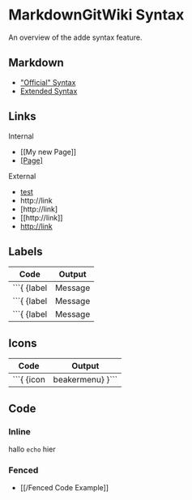 # MarkdownGitWiki Syntax

An overview of the adde syntax feature.

## Markdown

* ["Official" Syntax](http://daringfireball.net/projects/markdown/syntax)
* [Extended Syntax](http://michelf.com/projects/php-markdown/extra/)

## Links


Internal

* [[My new Page]]
* [[Page]](Title)

External

* [test](http://link)
* http://link
* [http://link]
* [[http://link]]
* <http://link>

## Labels

| Code | Output |
| -----|------- |
| ```{ {label|Message|info} }``` | {{label|Message|info}} |
| ```{ {label|Message|success} }``` | {{label|Message|success}} |
| ```{ {label|Message|inverse} }``` | {{label|Message|inverse}} |

## Icons

|Code | Output|
|-----|-------|
| ```{ {icon|beakermenu} }``` | {{icon|beakermenu}}|

## Code

### Inline

hallo ```echo``` hier

### Fenced

* [[/Fenced Code Example]]
